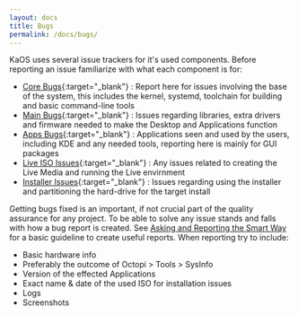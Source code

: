 ```yaml
---
layout: docs
title: Bugs
permalink: /docs/bugs/
---
```

KaOS uses several issue trackers for it's used components.  Before reporting an issue familiarize with what each component is for:

- [Core Bugs](http://github.com/KaOSx/core/issues){:target="_blank"} : Report here for issues involving the base of the system, this includes the kernel, systemd, toolchain for building and basic command-line tools
- [Main Bugs](http://github.com/KaOSx/main/issues){:target="_blank"} : Issues regarding libraries, extra drivers and firmware needed to make the Desktop and Applications function
- [Apps Bugs](http://github.com/KaOSx/apps/issues){:target="_blank"} : Applications seen and used by the users, including KDE and any needed tools, reporting here is mainly for GUI packages
- [Live ISO Issues](https://github.com/KaOSx/live-uefi/issues){:target="_blank"} : Any issues related to creating the Live Media and running the Live envirnment
- [Installer Issues](https://github.com/KaOSx/calamares/issues){:target="_blank"} : Issues regarding using the installer and partitioning the hard-drive for the target install

Getting bugs fixed is an important, if not crucial part of the quality assurance for any project. To be able to solve any issue stands and falls with how a bug report is created. See [Asking and Reporting the Smart Way](http://kaosx.us/asking-and-reporting-the-smart-way/) for a basic guideline to create useful reports. When reporting try to include:

- Basic hardware info
- Preferably the outcome of Octopi > Tools > SysInfo
- Version of the effected Applications
- Exact name & date of the used ISO for installation issues
- Logs
- Screenshots

